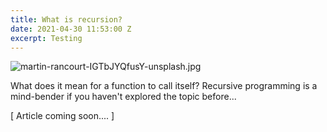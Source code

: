 ```yaml
---
title: What is recursion?
date: 2021-04-30 11:53:00 Z
excerpt: Testing
---
```


![martin-rancourt-IGTbJYQfusY-unsplash.jpg](/uploads/martin-rancourt-IGTbJYQfusY-unsplash.jpg)

What does it mean for a function to call itself? Recursive programming is a mind-bender if you haven't explored the topic before...

[ Article coming soon.... ]
    
   